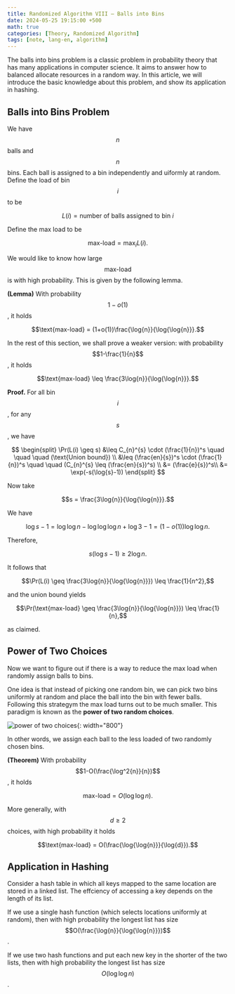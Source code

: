 ```yaml
---
title: Randomized Algorithm VIII — Balls into Bins
date: 2024-05-25 19:15:00 +500
math: true
categories: [Theory, Randomized Algorithm]
tags: [note, lang-en, algorithm]
---
```


The balls into bins problem is a classic problem in probability theory that has many applications in computer science. It aims to answer how to balanced allocate resources in a random way. In this article, we will introduce the basic knowledge about this problem, and show its application in hashing.

## Balls into Bins Problem

We have $$n$$ balls and $$n$$ bins. Each ball is assigned to a bin independently and uiformly at random. Define the load of bin $$i$$ to be

$$L(i) = \text{number of balls assigned to bin } i$$

Define the max load to be 

$$\text{max-load} = \max_{i}{L(i)}.$$

We would like to know how large $$\text{max-load}$$ is with high probability. This is given by the following lemma.

**(Lemma)** With probability $$1-o(1)$$, it holds

$$\text{max-load} = (1+o(1))\frac{\log{n}}{\log{\log{n}}}.$$

In the rest of this section, we shall prove a weaker version: with probability $$1-\frac{1}{n}$$, it holds

$$\text{max-load} \leq \frac{3\log{n}}{\log{\log{n}}}.$$

**Proof.** For all bin $$i$$, for any $$s$$, we have

$$
\begin{split}
\Pr(L(i) \geq s) &\leq C_{n}^{s} \cdot (\frac{1}{n})^s \quad \quad \quad (\text{Union bound}) \\
&\leq (\frac{en}{s})^s \cdot (\frac{1}{n})^s \quad \quad (C_{n}^{s} \leq (\frac{en}{s})^s) \\
&= (\frac{e}{s})^s\\
&= \exp(-s(\log{s}-1))
\end{split}
$$

Now take

$$s = \frac{3\log{n}}{\log{\log{n}}}.$$

We have

$$\log{s}-1 = \log{\log{n}} - \log{\log{\log{n}}} + \log{3} - 1 = (1-o(1))\log{\log{n}}.$$

Therefore,

$$ s(\log{s}-1) \geq 2\log{n}. $$

It follows that 

$$\Pr(L(i) \geq \frac{3\log{n}}{\log{\log{n}}}) \leq \frac{1}{n^2},$$

and the union bound yields

$$\Pr(\text{max-load} \geq \frac{3\log{n}}{\log{\log{n}}}) \leq \frac{1}{n},$$

as claimed.


## Power of Two Choices

Now we want to figure out if there is a way to reduce the max load when randomly assign balls to bins. 

One idea is that instead of picking one random bin, we can pick two bins uniformly at random and place the ball into the bin with fewer balls. Following this strategym the max load turns out to be much smaller. This paradigm is known as the **power of two random choices**.

![power of two choices]({{site.url}}/assets/img/2024-05-12/alg10.png){: width="800"}

In other words, we assign each ball to the less loaded of two randomly chosen bins.

**(Theorem)** With probability $$1-O(\frac{\log^2{n}}{n})$$, it holds

$$\text{max-load} = O(\log{\log{n}}).$$

More generally, with $$d \geq 2$$ choices, with high probability it holds

$$\text{max-load} = O(\frac{\log{\log{n}}}{\log{d}}).$$

## Application in Hashing

Consider a hash table in which all keys mapped to the same location are stored in a linked list. The effciency of accessing a key depends on the length of its list.

If we use a single hash function (which selects locations uniformly at random), then with high probability the longest list has size $$O(\frac{\log{n}}{\log{\log{n}}})$$.

If we use two hash functions and put each new key in the shorter of the two lists, then with high probability the longest list has size $$O(\log{\log{n}})$$.


